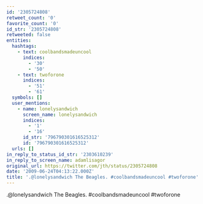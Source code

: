 ```yaml
---
id: '2305724808'
retweet_count: '0'
favorite_count: '0'
id_str: '2305724808'
retweeted: false
entities:
  hashtags:
    - text: coolbandsmadeuncool
      indices:
        - '30'
        - '50'
    - text: twoforone
      indices:
        - '51'
        - '61'
  symbols: []
  user_mentions:
    - name: lonelysandwich
      screen_name: lonelysandwich
      indices:
        - '1'
        - '16'
      id_str: '796790301616525312'
      id: '796790301616525312'
  urls: []
in_reply_to_status_id_str: '2303610239'
in_reply_to_screen_name: adamlisagor
original_url: https://twitter.com/jth/status/2305724808
date: '2009-06-24T04:13:22.000Z'
title: '.@lonelysandwich The Beagles. #coolbandsmadeuncool #twoforone'
---
```


.@lonelysandwich The Beagles. #coolbandsmadeuncool #twoforone